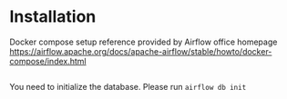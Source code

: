 # Installation

Docker compose setup reference provided by Airflow office homepage
https://airflow.apache.org/docs/apache-airflow/stable/howto/docker-compose/index.html

```shell

```
You need to initialize the database. Please run `airflow db init`